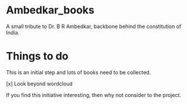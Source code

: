 # Ambedkar_books
A small tribute to Dr. B R Ambedkar, backbone behind the constitution of India.

# Things to do

This is an initial step and lots of books need to be collected. 

[x] Look beyond wordcloud

If you find this initiative interesting, then why not consider to the project.


